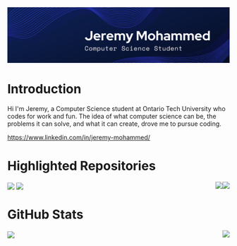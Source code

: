 <img src="https://github.com/Jeremy-Mohammed/Introduction/blob/main/Images/Jeremy%20Mohammed.png"/>

# Introduction

Hi I'm Jeremy, a Computer Science student at Ontario Tech University who codes for work and fun. The idea of what computer science can be, the problems it can solve, and what it can create, drove me to pursue coding.

https://www.linkedin.com/in/jeremy-mohammed/

# Highlighted Repositories
<a href="https://github.com/Jeremy-Mohammed/Food4Cause">
     <img align="right" 
          src="https://github-readme-stats.vercel.app/api/pin/?username=Jeremy-Mohammed&repo=Food4Cause&theme=tokyonight&card_width=330"/></a>
<a href="https://github.com/Jeremy-Mohammed/Website">
     <img align="center"
          src="https://github-readme-stats.vercel.app/api/pin/?username=Jeremy-Mohammed&repo=Website&theme=tokyonight&card_width=330"/></a>
<a href="https://github.com/Jeremy-Mohammed/Chat-Server">
     <img align="right" 
          src="https://github-readme-stats.vercel.app/api/pin/?username=Jeremy-Mohammed&repo=Movie-Database&theme=tokyonight&card_width=330"/></a>
<a href="https://github.com/Jeremy-Mohammed/Spam-Detection">
     <img align="center" 
          src="https://github-readme-stats.vercel.app/api/pin/?username=Jeremy-Mohammed&repo=Spam-Detection&theme=tokyonight&card_width=330"/></a>


# GitHub Stats

<img align="right" src="https://github-readme-stats.vercel.app/api/top-langs/?username=Jeremy-Mohammed&layout=compact&theme=tokyonight&hide=roff&langs_count=6&card_width=240"/>
<img align="center" src="https://github-readme-stats.vercel.app/api?username=Jeremy-Mohammed&show_icons=true&theme=tokyonight&hide=prs&card_width=10"/>
